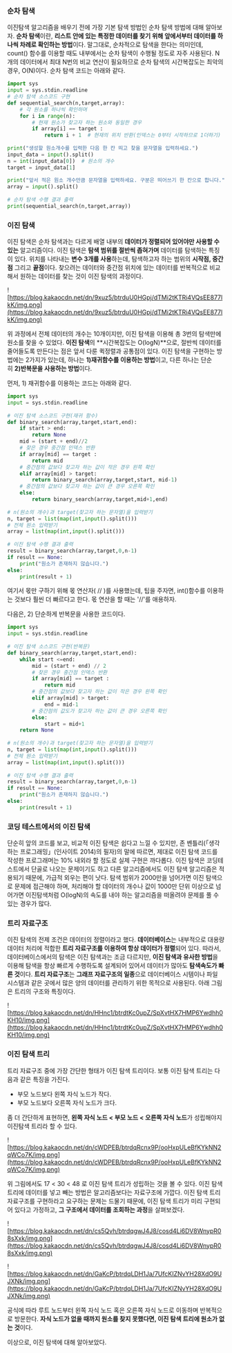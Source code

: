 ### **순차 탐색**

이진탐색 알고리즘을 배우기 전에 가장 기본 탐색 방법인 순차 탐색 방법에 대해 알아보자. **순차 탐색**이란, **리스트 안에 있는 특정한 데이터를 찾기 위해 앞에서부터 데이터를 하나씩 차례로 확인하는 방법**이다. 말그대로, 순차적으로 탐색을 한다는 의미인데, count() 함수를 이용할 때도 내부에서는 순차 탐색이 수행될 정도로 자주 사용된다. N개의 데이터에서 최대 N번의 비교 연산이 필요하므로 순차 탐색의 시간복잡도는 최악의 경우, O(N)이다. 순차 탐색 코드는 아래와 같다.

```python
import sys
input = sys.stdin.readline
# 순차 탐색 소스코드 구현
def sequential_search(n,target,array):
    # 각 원소를 하나씩 확인하며
    for i in range(n):
        # 현재 원소가 찾고자 하는 원소와 동일한 경우
        if array[i] == target :
            return i + 1  # 현재의 위치 반환(인덱스는 0부터 시작하므로 1더하기)
 
print("생성할 원소개수를 입력한 다음 한 칸 띄고 찾을 문자열을 입력하세요.")
input_data = input().split()
n = int(input_data[0])  # 원소의 개수
target = input_data[1]
 
print("앞서 적은 원소 개수만큼 문자열을 입력하세요. 구분은 띄어쓰기 한 칸으로 합니다.")
array = input().split()
 
# 순차 탐색 수행 결과 출력
print(sequential_search(n,target,array))
```

### **이진 탐색**

이진 탐색은 순차 탐색과는 다르게 배열 내부의 **데이터가 정렬되어 있어야만 사용할 수 있는** 알고리즘이다. 이진 탐색은 **탐색 범위를 절반씩 좁혀가며** 데이터를 탐색하는 특징이 있다. 위치를 나타내는 **변수 3개를 사용**하는데, 탐색하고자 하는 범위의 **시작점, 중간점** 그리고 **끝점**이다. 찾으려는 데이터와 중간점 위치에 있는 데이터를 반복적으로 비교해서 원하는 데이터를 찾는 것이 이진 탐색의 과정이다.

![https://blog.kakaocdn.net/dn/9xuz5/btrduU0HGpj/dTMi2tKTRi4VQsEE877lkK/img.png](https://blog.kakaocdn.net/dn/9xuz5/btrduU0HGpj/dTMi2tKTRi4VQsEE877lkK/img.png)

위 과정에서 전체 데이터의 개수는 10개이지만, 이진 탐색을 이용해 총 3번의 탐색만에 원소를 찾을 수 있었다. **이진 탐색**의 **시간복잡도는 O(logN)**으로, 절반씩 데이터를 줄어들도록 만든다는 점은 앞서 다룬 퀵정렬과 공통점이 있다. 이진 탐색을 구현하는 방법에는 2가지가 있는데, 하나는 **1)재귀함수를 이용하는 방법**이고, 다른 하나는 단순히 **2)반복문을 사용하는 방법**이다.

먼저, 1) 재귀함수를 이용하는 코드는 아래와 같다.

```python
import sys
input = sys.stdin.readline
 
# 이진 탐색 소스코드 구현(재귀 함수)
def binary_search(array,target,start,end):
    if start > end:
        return None
    mid = (start + end)//2
    # 찾은 경우 중간점 인덱스 반환
    if array[mid] == target : 
        return mid
    # 중간점의 값보다 찾고자 하는 값이 작은 경우 왼쪽 확인
    elif array[mid] > target:
        return binary_search(array,target,start, mid-1)
    # 중간점의 값보다 찾고자 하는 값이 큰 경우 오른쪽 확인
    else:
        return binary_search(array,target,mid+1,end)
 
# n(원소의 개수)과 target(찾고자 하는 문자열)을 입력받기
n, target = list(map(int,input().split()))
# 전체 원소 입력받기
array = list(map(int,input().split()))
 
# 이진 탐색 수행 결과 출력
result = binary_search(array,target,0,n-1)
if result == None:
    print("원소가 존재하지 않습니다.")
else:
    print(result + 1)
```

여기서 몫만 구하기 위해 몫 연산자( // )를 사용했는데, 팁을 주자면, int()함수를 이용하는 것보다 훨씬 더 빠르다고 한다. 몫 연산을 할 때는 '//'를 애용하자.

다음은, 2) 단순하게 반복문을 사용한 코드이다.

```python
import sys
input = sys.stdin.readline
 
# 이진 탐색 소스코드 구현(반복문)
def binary_search(array,target,start,end):
    while start <=end:
        mid = (start + end) // 2 
        # 찾은 경우 중간점 인덱스 반환
        if array[mid] == target :
            return mid
        # 중간점의 값보다 찾고자 하는 값이 작은 경우 왼쪽 확인
        elif array[mid] > target:
            end = mid-1
        # 중간점의 값도가 찾고자 하는 값이 큰 경우 오른쪽 확인
        else:
            start = mid+1
    return None
    
# n(원소의 개수)과 target(찾고자 하는 문자열)을 입력받기
n, target = list(map(int,input().split()))
# 전체 원소 입력받기
array = list(map(int,input().split()))
 
# 이진 탐색 수행 결과 출력
result = binary_search(array,target,0,n-1)
if result == None:
    print("원소가 존재하지 않습니다.")
else:
    print(result + 1)
```

### **코딩 테스트에서의 이진 탐색**

단순히 앞의 코드를 보고, 비교적 이진 탐색은 쉽다고 느낄 수 있지만, 존 벤틀리(「생각하는 프로그래밍」(인사이트 2014)의 필자)의 말에 따르면, 제대로 이진 탐색 코드를 작성한 프로그래머는 10% 내외라 할 정도로 실제 구현은 까다롭다. 이진 탐색은 코딩테스트에서 단골로 나오는 문제이기도 하고 다른 알고리즘에서도 이진 탐색 알고리즘은 적용되기 때문에, 가급적 외우는 편이 낫다. 탐색 범위가 2000만을 넘어가면 이진 탐색으로 문제에 접근해야 하며, 처리해야 할 데이터의 개수나 값이 1000만 단위 이상으로 넘어가면 이진탐색처럼 O(logN)의 속도를 내야 하는 알고리즘을 떠올려야 문제를 풀 수 있는 경우가 많다.

### **트리 자료구조**

이진 탐색의 전제 조건은 데이터의 정렬이라고 했다. **데이터베이스**는 내부적으로 대용량 데이터 처리에 적합한 **트리 자료구조를 이용하여 항상 데이터가 정렬**되어 있다. 따라서, 데이터베이스에서의 탐색은 이진 탐색과는 조금 다르지만, **이진 탐색과 유사한 방법**을 이용해 탐색을 항상 빠르게 수행하도록 설계되어 있어서 데이터가 많아도 **탐색속도가 빠른 것**이다. **트리 자료구조**는 **그래프 자료구조의 일종**으로 데이터베이스 시템이나 파일 시스템과 같은 곳에서 많은 양의 데이터를 관리하기 위한 목적으로 사용된다. 아래 그림은 트리의 구조와 특징이다.

![https://blog.kakaocdn.net/dn/HHnc1/btrdtKc0upZ/SpXvtHX7HMP6Ywdhh0KH10/img.png](https://blog.kakaocdn.net/dn/HHnc1/btrdtKc0upZ/SpXvtHX7HMP6Ywdhh0KH10/img.png)

### **이진 탐색 트리**

트리 자료구조 중에 가장 간단한 형태가 이진 탐색 트리이다. 보통 이진 탐색 트리는 다음과 같은 특징을 가진다.

- 부모 노드보다 왼쪽 자식 노드가 작다.
- 부모 노드보다 오른쪽 자식 노드가 크다.

좀 더 간단하게 표현하면, **왼쪽 자식 노드 < 부모 노드 < 오른쪽 자식 노드**가 성립해야지 이진탐색 트리라 할 수 있다.

![https://blog.kakaocdn.net/dn/cWDPEB/btrdqRcnx9P/ooHxpULeBfKYkNN2qWCo7K/img.png](https://blog.kakaocdn.net/dn/cWDPEB/btrdqRcnx9P/ooHxpULeBfKYkNN2qWCo7K/img.png)

위 그림에서도 17 < 30 < 48 로 이진 탐색 트리가 성립하는 것을 볼 수 있다. 이진 탐색 트리에 데이터를 넣고 빼는 방법은 알고리즘보다는 자료구조에 가깝다. 이진 탐색 트리 자료구조를 구현하라고 요구하는 문제는 드물기 때문에, 이진 탐색 트리가 미리 구현되어 있다고 가정하고, **그 구조에서 데이터를 조회하는 과정**을 살펴보겠다.

![https://blog.kakaocdn.net/dn/cs5Qvh/btrdqgwJ4J8/cosd4Li6DV8WnypR08sXxk/img.png](https://blog.kakaocdn.net/dn/cs5Qvh/btrdqgwJ4J8/cosd4Li6DV8WnypR08sXxk/img.png)

![https://blog.kakaocdn.net/dn/GaKcP/btrdqLDH1Ja/7UfcKIZNvYH28XdO9UJXNk/img.png](https://blog.kakaocdn.net/dn/GaKcP/btrdqLDH1Ja/7UfcKIZNvYH28XdO9UJXNk/img.png)

공식에 따라 루트 노드부터 왼쪽 자식 노드 혹은 오른쪽 자식 노드로 이동하며 반복적으로 방문한다. **자식 노드가 없을 때까지 원소를 찾지 못했다면, 이진 탐색 트리에 원소가 없는 것**이다.

이상으로, 이진 탐색에 대해 알아보았다.
